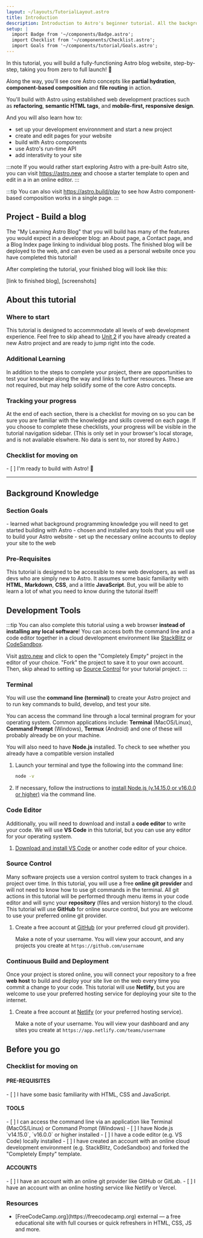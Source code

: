 ```yaml
---
layout: ~/layouts/TutorialLayout.astro
title: Introduction
description: Introduction to Astro's beginner tutorial. All the background knowledge you need to get started!
setup: |
  import Badge from '~/components/Badge.astro';
  import Checklist from '~/components/Checklist.astro';
  import Goals from '~/components/tutorial/Goals.astro';
---
```

In this tutorial, you will build a fully-functioning Astro blog website, step-by-step, taking you from zero to full launch! 🚀

Along the way, you'll see core Astro concepts like **partial hydration**, **component-based composition** and **file routing** in action. 

You'll build with Astro using established web development practices such as **refactoring**, **semantic HTML tags**, and **mobile-first, responsive design**. 

And you will also learn how to:
- set up your development environnment and start a new project
- create and edit pages for your website
- build with Astro components
- use Astro's run-time API
- add interativity to your site


:::note
If you would rather start exploring Astro with a pre-built Astro site, you can visit https://astro.new and choose a starter template to open and edit in a in an online editor.
::: 

:::tip
You can also visit https://astro.build/play to see how Astro component-based composition works in a single page.
:::

## Project - Build a blog

The "My Learning Astro Blog" that you will build has many of the features you would expect in a developer blog: an About page, a Contact page, and a Blog Index page linking to individual blog posts. The finished blog will be deployed to the web, and can even be used as a personal website once you have completed this tutorial!

After completing the tutorial, your finished blog will look like this: 

[link to finished blog], [screenshots]

## About this tutorial

### Where to start

This tutorial is designed to accommmodate all levels of web development experience. Feel free to skip ahead to [Unit 2](/en/tutorial/2-astro-pages/) if you have already created a new Astro project and are ready to jump right into the code.

### Additional Learning

In addition to the steps to complete your project, there are opportunities to test your knowlege along the way and links to further resources. These are not required, but may help solidify some of the core Astro concepts.

### Tracking your progress

At the end of each section, there is a checklist for moving on so you can be sure you are familiar with the knowledge and skills covered on each page. If you choose to complete these checklists, your progress will be visible in the tutorial navigation sidebar. (This is only set in your browser's local storage, and is not available elswhere. No data is sent to, nor stored by Astro.)

### Checklist for moving on

<Checklist key="introduction">
- [ ] I'm ready to build with Astro! 🚀
</Checklist>

---

## Background Knowledge

### Section Goals

<Goals>
  - learned what background programming knowledge you will need to get started building with Astro
  - chosen and installed any tools that you will use to build your Astro website
  - set up the necessary online accounts to deploy your site to the web
</Goals>

### Pre-Requisites

This tutorial is designed to be accessible to new web developers, as well as devs who are simply new to Astro. It assumes some basic familiarity with **HTML**, **Markdown**, **CSS**, and a little **JavaScript**. But, you will be able to learn a lot of what you need to know during the tutorial itself!

## Development Tools


:::tip
You can also complete this tutorial using a web browser **instead of installing any local software**! You can access both the command line and a code editor together in a cloud development environment like [StackBlitz](https://stackblitz.com) or [CodeSandbox](https://codesandbox.io).

Visit [astro.new](https://astro.new) and click to open the "Completely Empty" project in the editor of your choice.  "Fork" the project to save it to your own account. Then, skip ahead to setting up [Source Control](#source-control) for your tutorial project.
:::

### Terminal

You will use the **command line (terminal)** to create your Astro project and to run key commands to build, develop, and test your site.

You can access the command line through a local terminal program for your operating system. Common applications include: **Terminal** (MacOS/Linux), **Command Prompt** (Windows), **Termux** (Android) and one of these will probably already be on your machine. 

You will also need to have **Node.js** installed. To check to see whether you already have a compatible version installed 

1. Launch your terminal and type the following into the command line:

    ```sh
    node -v
    ```

2. If necessary, follow the instructions to [install Node.js (v.14.15.0 or v16.0.0 or higher)](https://docs.npmjs.com/downloading-and-installing-node-js-and-npm) via the command line.

### Code Editor

Additionally, you will need to download and install a **code editor** to write your code. We will use **VS Code** in this tutorial, but you can use any editor for your operating system.

1. [Download and install VS Code](https://code.visualstudio.com/#alt-downloads) or another code editor of your choice. 


### Source Control

Many software projects use a version control system to track changes in a project over time. In this tutorial, you will use a free **online git provider** and will not need to know how to use git commands in the terminal. All git actions in this tutorial will be performed through menu items in your code editor and will sync your **repository** (files and version history) to the cloud. This tutorial will use **GitHub** for online source control, but you are welcome to use your preferred online git provider.

1. Create a free account at [GitHub](https://github.com) (or your preferred cloud git provider).

    Make a note of your username. You will view your account, and any projects you create at `https://github.com/username`

### Continuous Build and Deployment
Once your project is stored online, you will connect your repository to a free **web host** to build and deploy your site live on the web every time you commit a change to your code. This tutorial will use **Netlify**, but you are welcome to use your preferred hosting service for deploying your site to the internet.

1. Create a free account at [Netlify](https://netlify.com) (or your preferred hosting service).

    Make a note of your username. You will view your dashboard and any sites you create at `https://app.netlify.com/teams/username`

## Before you go

### Checklist for moving on

#### PRE-REQUISITES
<Checklist key="prerequisites">
- [ ] I have some basic familiarity with HTML, CSS and JavaScript.
</Checklist>

#### TOOLS
<Checklist key="tools">
- [ ] I can access the command line via an application like Terminal (MacOS/Linux) or Command Prompt (Windows)
- [ ] I have Node.js `v14.15.0`, `v16.0.0` or higher installed
- [ ] I have a code editor (e.g. VS Code) locally installed
<Fragment slot="alternative">
- [ ] I have created an account with an online cloud development environment (e.g. StackBlitz, CodeSandbox) and forked the "Completely Empty" template.
</Fragment>
</Checklist>

#### ACCOUNTS
<Checklist key="accounts">
- [ ] I have an account with an online git provider like GitHub or GitLab.
- [ ] I have an account with an online hosting service like Netlify or Vercel.
</Checklist>

### Resources

- <p>[FreeCodeCamp.org](https://freecodecamp.org) <Badge>external</Badge> — a free educational site with full courses or quick refreshers in HTML, CSS, JS and more.</p>
